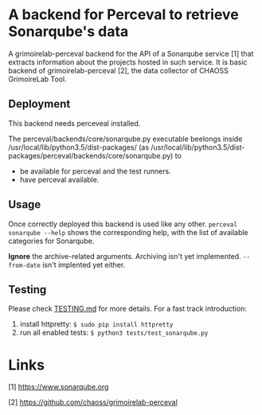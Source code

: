 # A backend for Perceval to retrieve Sonarqube's data
A grimoirelab-perceval backend for the API of a Sonarqube service [1] that extracts information about the projects hosted in such service.
It is basic backend of grimoirelab-perceval [2], the data collector of CHAOSS GrimoireLab Tool.

## Deployment
This backend needs perceveal installed.

The perceval/backends/core/sonarqube.py executable beelongs inside /usr/local/lib/python3.5/dist-packages/
(as /usr/local/lib/python3.5/dist-packages/perceval/backends/core/sonarqube.py) to
- be available for perceval and the test runners.
- have perceval available.

## Usage
Once correctly deployed this backend is used like any other. `perceval sonarqube --help` shows the corresponding help, with the list of available categories for Sonarqube.

**Ignore** the archive-related arguments. Archiving isn't yet implemented. `--from-date` isn't implented yet either.

## Testing

Please check [TESTING.md](https://github.com/fioddor/sonarqube-perceval-backend/blob/master/TESTING.md) for more details. For a fast track introduction:

1. install httpretty: `$ sudo pip install httpretty`
1. run all enabled tests: `$ python3 tests/test_sonarqube.py`


# Links

[1] https://www.sonarqube.org

[2] https://github.com/chaoss/grimoirelab-perceval

